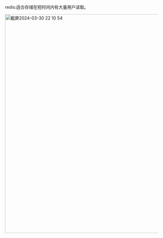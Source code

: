 redis:适合存储在短时间内有大量用户读取。   

<img width="721" alt="截屏2024-03-30 22 10 54" src="https://github.com/xkong-study/reggie_delivery_note/assets/100473178/adec8e4e-b874-462f-8cab-817183c970ec">
